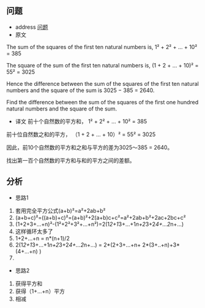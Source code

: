 ## 问题
- address
[问题](https://projecteuler.net/problem=6)
- 原文

The sum of the squares of the first ten natural numbers is,
1² + 2² + ... + 10² = 385

The square of the sum of the first ten natural numbers is,
(1 + 2 + ... + 10)² = 55² = 3025

Hence the difference between the sum of the squares of the first ten natural numbers and the square of the sum is 3025 − 385 = 2640.

Find the difference between the sum of the squares of the first one hundred natural numbers and the square of the sum.

- 译文
前十个自然数的平方和，
1² + 2² + ... + 10² = 385

前十位自然数之和的平方，
（1 + 2 + ... + 10）² = 55² = 3025

因此，前10个自然数的平方和之和与平方的差为3025〜385 = 2640。

找出第一百个自然数的平方和与和的平方之间的差额。

## 分析
- 思路1
1. 套用完全平方公式(a+b)²=a²+2ab+b² 
2. (a+b+c)²=((a+b)+c)²=(a+b)²+2(a+b)c+c²=a²+2ab+b²+2ac+2bc+c²
3. (1+2+3+...+n)²-(1²+2²+3²+...+n²)=2(1*2+1*3+...+1*n+2*3+2*4+...2*n+...)
4. 这样循环太多了
5. 1+2+...+n = n*(n+1)/2
6. 2(1*2+1*3+...+1*n+2*3+2*4+...2*n+...) = 2*(2+3+...+n+ 2*(3+..+n)+3*(4+...+n) )
7. 



- 思路2
1. 获得平方和
2. 获得（1+...+n）平方
3. 相减